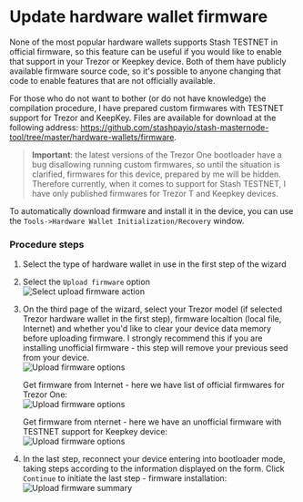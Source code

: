 
# Update hardware wallet firmware
None of the most popular hardware wallets supports Stash TESTNET in official firmware, so this feature can be useful if you would like to enable that support in your Trezor or Keepkey device. Both of them have publicly available firmware source code, so it's possible to anyone changing that code to enable features that are not officially available. 

For those who do not want to bother (or do not have knowledge) the compilation procedure, I have prepared custom firmwares with TESTNET support for Trezor and KeepKey. Files are available for download at the following address: https://github.com/stashpayio/stash-masternode-tool/tree/master/hardware-wallets/firmware.

> **Important**: the latest versions of the Trezor One bootloader have a bug disallowing running custom firmwares, so until the situation is clarified, firmwares for this device, prepared by me will be hidden. Therefore currently, when it comes to support for Stash TESTNET, I have only published firmwares for Trezor T and Keepkey devices.

To automatically download firmware and install it in the device, you can use the `Tools->Hardware Wallet Initialization/Recovery` window.

### Procedure steps

1. Select the type of hardware wallet in use in the first step of the wizard

2. Select the `Upload firmware` option  
  ![Select upload firmware action](img/hwri/rec-upload-firmware.png)

3. On the third page of the wizard, select your Trezor model (if selected Trezor hardware wallet in the first step), firmware localtion (local file, Internet) and whether you'd like to clear your device data memory before uploading firmware. I strongly recommend this if you are installing unofficial firmware - this step will remove your previous seed from your device.  
  ![Upload firmware options](img/hwri/rec-firmware-source-1.png)  

    Get firmware from Internet - here we have list of official firmwares for Trezor One:  
    ![Upload firmware options](img/hwri/rec-firmware-source-2.png)  

    Get firmware from nternet - here we have an unofficial firmware with TESTNET support for Keepkey device:  
    ![Upload firmware options](img/hwri/rec-firmware-source-3.png)

4. In the last step, reconnect your device entering into bootloader mode, taking steps according to the information displayed on the form. Click `Continue` to initiate the last step - firmware installation:  
  ![Upload firmware summary](img/hwri/rec-firmware-summary.png)